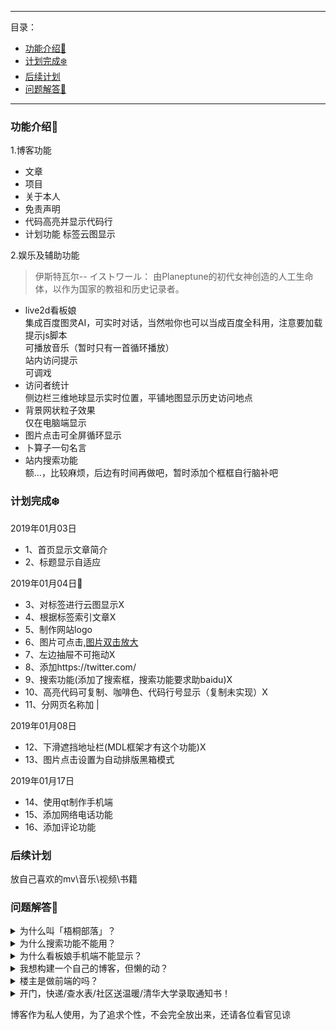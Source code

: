 ------
目录：
- [功能介绍🌳](#info)
- [计划完成❄️](#plan)
- [后续计划](#after)
- [问题解答👄](#que)
------
<a name="info"></a>
### 功能介绍🌳
1.博客功能
- 文章
- 项目
- 关于本人
- 免责声明
- 代码高亮并显示代码行 
- 计划功能
   标签云图显示  
   
2.娱乐及辅助功能

> 伊斯特瓦尔-- イストワール： 由Planeptune的初代女神创造的人工生命体，以作为国家的教祖和历史记录者。

- live2d看板娘  
  集成百度图灵AI，可实时对话，当然啦你也可以当成百度全科用，注意要加载提示js脚本  
  可播放音乐（暂时只有一首循环播放）  
  站内访问提示  
  可调戏
- 访问者统计  
  侧边栏三维地球显示实时位置，平铺地图显示历史访问地点  
- 背景网状粒子效果  
  仅在电脑端显示  
- 图片点击可全屏循环显示
- 卜算子一句名言
- 站内搜索功能  
  额...，比较麻烦，后边有时间再做吧，暂时添加个框框自行脑补吧  

<a name="plan"></a>
### 计划完成❄️
2019年01月03日

- 1、首页显示文章简介<br>
- 2、标题显示自适应<br>

2019年01月04日🎄 

- 3、对标签进行云图显示X
- 4、根据标签索引文章X
- 5、制作网站logo<br>
- 6、图片可点击,[图片双击放大](https://www.cnblogs.com/xuyuntao/p/4965818.html)
- 7、左边抽屉不可拖动X
- 8、添加https://twitter.com/
- 9、搜索功能(添加了搜索框，搜索功能要求助baidu)X
- 10、高亮代码可复制、咖啡色、代码行号显示（复制未实现）X
- 11、分网页名称加 |

2019年01月08日

- 12、下滑遮挡地址栏(MDL框架才有这个功能)X
- 13、图片点击设置为自动排版黑箱模式

2019年01月17日 

- 14、使用qt制作手机端
- 15、添加网络电话功能
- 16、添加评论功能

<a name="after"></a>
### 后续计划  
放自己喜欢的mv\音乐\视频\书籍

<a name="que"></a>
### 问题解答👄
<details>
  <summary>为什么叫「梧桐部落」？</summary>

- 因为想引凤凰来啊！有点尴尬...,咳咳，其实本人老家叫梧桐村，梧桐部落更亲切，同时楼主也希望以后能打造一个更完美的网站，使每一个访客都有家的感觉。
</details>

<details>
  <summary>为什么搜索功能不能用？</summary>

- 这是某种神秘力量导致的 bug，我修复不了。
</details>

<details>
  <summary>为什么看板娘手机端不能显示？</summary>

- 那么小的屏，有可爱的小萝莉看，谁还看我的博客，哼！
</details>

<details>
  <summary>我想构建一个自己的博客，但懒的动？</summary>

- 这个，看我开源的[blog主题](https://github.com/RobinSea/HugoMDLSinicization)。
</details>

<details>
  <summary>楼主是做前端的吗？</summary>

- 不是，一搬运工而已
</details>

<details>
  <summary>开门，快递/查水表/社区送温暖/清华大学录取通知书！</summary>

- 没有网购，家里长期停水没有水表，天气太热了不需要社区送温暖，考不上清华没有录取通知书。
</details>

博客作为私人使用，为了追求个性，不会完全放出来，还请各位看官见谅

